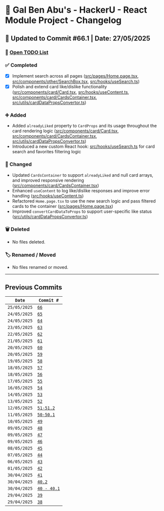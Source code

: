 # 📘 Gal Ben Abu's - HackerU - React Module Project - Changelog

## 📅 Updated to Commit #66.1 | Date: 27/05/2025

### 🔗 [Open TODO List](./todo-list.md)

### ✅ Completed

- [x] Implement search across all pages ([src/pages/Home.page.tsx](./src/pages/Home.page.tsx), [src/components/other/SearchBox.tsx](./src/components/other/SearchBox.tsx), [src/hooks/useSearch.ts](./src/hooks/useSearch.ts))
- [x] Polish and extend card like/dislike functionality ([src/components/card/Card.tsx](./src/components/card/Card.tsx), [src/hooks/useContent.ts](./src/hooks/useContent.ts), [src/components/card/CardsContainer.tsx](./src/components/card/CardsContainer.tsx), [src/utils/cardDataPropsConvertor.ts](./src/utils/cardDataPropsConvertor.ts))

### ➕ Added

- Added `alreadyLiked` property to `CardProps` and its usage throughout the card rendering logic ([src/components/card/Card.tsx](./src/components/card/Card.tsx), [src/components/card/CardsContainer.tsx](./src/components/card/CardsContainer.tsx), [src/utils/cardDataPropsConvertor.ts](./src/utils/cardDataPropsConvertor.ts))
- Introduced a new custom React hook: [src/hooks/useSearch.ts](./src/hooks/useSearch.ts) for card search and favorites filtering logic

### 🔄 Changed

- Updated `CardsContainer` to support `alreadyLiked` and null card arrays, and improved responsive rendering ([src/components/card/CardsContainer.tsx](./src/components/card/CardsContainer.tsx))
- Enhanced `useContent` to log like/dislike responses and improve error handling ([src/hooks/useContent.ts](./src/hooks/useContent.ts))
- Refactored `Home.page.tsx` to use the new search logic and pass filtered cards to the container ([src/pages/Home.page.tsx](./src/pages/Home.page.tsx))
- Improved `convertCardDataToProps` to support user-specific like status ([src/utils/cardDataPropsConvertor.ts](./src/utils/cardDataPropsConvertor.ts))

### 🗑️ Deleted

- No files deleted.

### 🏷️ Renamed / Moved

- No files renamed or moved.

---

## Previous Commits

| `Date`       | `Commit #`                                                   |
| ------------ | ------------------------------------------------------------ |
| `25/05/2025` | [`66`](./commits_changes/commit_66.md)                       |
| `24/05/2025` | [`65`](./commits_changes/commit_65.md)                       |
| `24/05/2025` | [`64`](./commits_changes/commit_64.md)                       |
| `23/05/2025` | [`63`](./commits_changes/commit_63.md)                       |
| `22/05/2025` | [`62`](./commits_changes/commit_62.md)                       |
| `21/05/2025` | [`61`](./commits_changes/commit_61.md)                       |
| `20/05/2025` | [`60`](./commits_changes/commit_60.md)                       |
| `20/05/2025` | [`59`](./commits_changes/commit_59.md)                       |
| `19/05/2025` | [`58`](./commits_changes/commit_58.md)                       |
| `18/05/2025` | [`57`](./commits_changes/commit_57.md)                       |
| `18/05/2025` | [`56`](./commits_changes/commit_56.md)                       |
| `17/05/2025` | [`55`](./commits_changes/commit_55.md)                       |
| `16/05/2025` | [`54`](./commits_changes/commit_54.md)                       |
| `14/05/2025` | [`53`](./commits_changes/commit_53.md)                       |
| `13/05/2025` | [`52`](./commits_changes/commit_52.md)                       |
| `12/05/2025` | [`51-51.2`](./commits_changes/commit_51-51.2.md)             |
| `11/05/2025` | [`50-50.1`](./commits_changes/commit_50-50.1.md)             |
| `10/05/2025` | [`49`](./commits_changes/commit_49.md)                       |
| `09/05/2025` | [`48`](./commits_changes/commit_48.md)                       |
| `09/05/2025` | [`47`](./commits_changes/commit_47.md)                       |
| `09/05/2025` | [`46`](./commits_changes/commit_46.md)                       |
| `08/05/2025` | [`45`](./commits_changes/commit_45.md)                       |
| `07/05/2025` | [`44`](./commits_changes/commit_44.md)                       |
| `06/05/2025` | [`43`](./commits_changes/commit_43.md)                       |
| `01/05/2025` | [`42`](./commits_changes/commit_42.md)                       |
| `30/04/2025` | [`41`](./commits_changes/commit_41.md)                       |
| `30/04/2025` | [`40.2`](./commits_changes/commit_40/commit_40.2.md)         |
| `30/04/2025` | [`40 - 40.1`](./commits_changes/commit_40/commit_40-40.1.md) |
| `29/04/2025` | [`39`](./commits_changes/commit_39.md)                       |
| `29/04/2025` | [`38`](./commits_changes/commit_38.md)                       |
